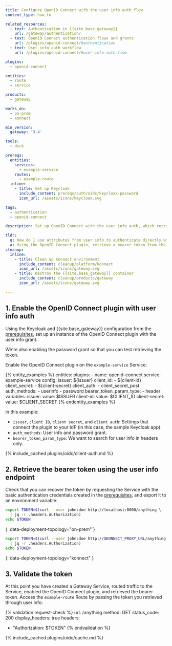 ```yaml
---
title: Configure OpenID Connect with the user info auth flow
content_type: how_to

related_resources:
  - text: Authentication in {{site.base_gateway}}
    url: /gateway/authentication/
  - text: OpenID Connect authentication flows and grants
    url: /plugins/openid-connect/#authentication
  - text: User info auth workflow
    url: /plugins/openid-connect/#user-info-auth-flow

plugins:
  - openid-connect

entities:
  - route
  - service

products:
  - gateway

works_on:
  - on-prem
  - konnect

min_version:
  gateway: '3.4'

tools:
  - deck

prereqs:
  entities:
    services:
      - example-service
    routes:
      - example-route
  inline:
    - title: Set up Keycloak
      include_content: prereqs/auth/oidc/keycloak-password
      icon_url: /assets/icons/keycloak.svg

tags:
  - authentication
  - openid-connect

description: Set up OpenID Connect with the user info auth, which retrieves a bearer token from the IdP's user info endpoint for authentication.

tldr:
  q: How do I use attributes from user info to authenticate directly with my identity provider?
  a: Using the OpenID Connect plugin, retrieve a bearer token from the IdP's user info endpoint and use the token for authentication.
cleanup:
  inline:
    - title: Clean up Konnect environment
      include_content: cleanup/platform/konnect
      icon_url: /assets/icons/gateway.svg
    - title: Destroy the {{site.base_gateway}} container
      include_content: cleanup/products/gateway
      icon_url: /assets/icons/gateway.svg

---
```


## 1. Enable the OpenID Connect plugin with user info auth

Using the Keycloak and {{site.base_gateway}} configuration from the [prerequisites](#prerequisites), 
set up an instance of the OpenID Connect plugin with the user info grant.

We're also enabling the password grant so that you can test retrieving the token.

Enable the OpenID Connect plugin on the `example-service` Service:

{% entity_examples %}
entities:
  plugins:
    - name: openid-connect
      service: example-service
      config:
        issuer: ${issuer}
        client_id:
        - ${client-id}
        client_secret:
        - ${client-secret}
        client_auth:
        - client_secret_post
        auth_methods:
        - userinfo
        - password
        bearer_token_param_type:
        - header
variables:
  issuer:
    value: $ISSUER
  client-id:
    value: $CLIENT_ID
  client-secret:
    value: $CLIENT_SECRET
{% endentity_examples %}

In this example:
* `issuer`, `client ID`, `client secret`, and `client auth`: Settings that connect the plugin to your IdP (in this case, the sample Keycloak app).
* `auth_methods`: User info and password grant.
* `bearer_token_param_type`: We want to search for user info in headers only.

{% include_cached plugins/oidc/client-auth.md %}

## 2. Retrieve the bearer token using the user info endpoint

Check that you can recover the token by requesting the Service with the basic authentication credentials created in the [prerequisites](#prerequisites), and export it to an environment variable:

```sh
export TOKEN=$(curl --user john:doe http://localhost:8000/anything \
  | jq -r .headers.Authorization)
echo $TOKEN
```
{: data-deployment-topology="on-prem" }

```sh
export TOKEN=$(curl --user john:doe http://$KONNECT_PROXY_URL/anything \
  | jq -r .headers.Authorization)
echo $TOKEN
```
{: data-deployment-topology="konnect" }

## 3. Validate the token

At this point you have created a Gateway Service, routed traffic to the Service, enabled the OpenID Connect plugin, and retrieved the bearer token. 
Access the `example-route` Route by passing the token you retrieved through user info:

{% validation request-check %}
url: /anything
method: GET
status_code: 200
display_headers: true
headers:
  - "Authorization: $TOKEN"
{% endvalidation %}

{% include_cached plugins/oidc/cache.md %}